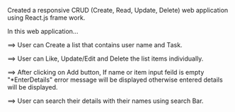 Created a responsive CRUD (Create, Read, Update, Delete) web application using React.js frame work.

In this web application...

==> User can Create a list that contains user name and Task.

==> User can Like, Update/Edit and Delete the list items individually.

==> After clicking on Add button, If name or item input feild is empty "*EnterDetails" error message will be displayed otherwise entered details will be displayed.

==> User can  search their details with their names using search Bar.
